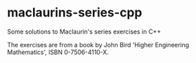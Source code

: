 # maclaurins-series-cpp
Some solutions to Maclaurin's series exercises in C++

The exercises are from a book by John Bird
'Higher Engineering Mathematics', ISBN 0-7506-4110-X.
